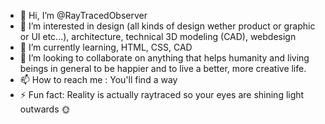 - 👋 Hi, I’m @RayTracedObserver
- 👀 I’m interested in design (all kinds of design wether product or graphic or UI etc...), architecture, technical 3D modeling (CAD), webdesign
- 🌱 I’m currently learning, HTML, CSS, CAD
- 💞️ I’m looking to collaborate on anything that helps humanity and living beings in general to be happier and to live a better, more creative life.
- 📫 How to reach me : You'll find a way
- ⚡ Fun fact: Reality is actually raytraced so your eyes are shining light outwards 🌞

<!---
RayTracedObserver/RayTracedObserver is a ✨ special ✨ repository because its `README.md` (this file) appears on your GitHub profile.
You can click the Preview link to take a look at your changes.
--->
